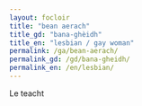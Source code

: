 ```yaml
---
layout: focloir
title: "bean aerach"
title_gd: "bana-ghèidh"
title_en: "lesbian / gay woman"
permalink: /ga/bean-aerach/
permalink_gd: /gd/bana-gheidh/
permalink_en: /en/lesbian/
---
```


Le teacht